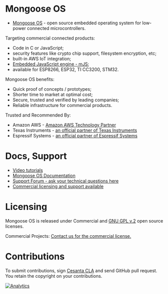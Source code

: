 # Mongoose OS

- [Mongoose OS](https://mongoose-os.com) - open source embedded operating system for low-power connected microcontrollers. 

Targeting commercial connected products:
- Code in C or JavaScript;
- security features like crypto chip support, filesystem encryption, etc; 
- built-in AWS IoT integration;
- [Embedded JavaScript engine - mJS](https://github.com/cesanta/mjs);
- available for ESP8266, ESP32, TI CC3200, STM32.

Mongoose OS benefits:
- Quick proof of concepts / prototypes;
- Shorter time to market at optimal cost;
- Secure, trusted and verified by leading companies;
- Reliable infrastructure for commercial products.

Trusted and Recommended By:
- Amazon AWS - [Amazon AWS Technology Partner](https://aws.amazon.com/partners/find/partnerdetails/?id=0010L00001jQCb5QAG)
- Texas Instruments - [an official partner of Texas Instruments](http://www.ti.com/ww/en/internet_of_things/iot-cloudsolution.html)
- Espressif Systems - [an official partner of Espressif Systems](http://espressif.com/en/ecosystem/cloud-platform)

# Docs, Support
- [Video tutorials](https://mongoose-os.com/#videos)
- [Mongoose OS Documentation](https://mongoose-os.com/docs/#/overview/)
- [Support Forum - ask your technical questions here](http://forum.cesanta.com/)
- [Commercial licensing and support available](https://mongoose-os.com/contact.html)

# Licensing

Mongoose OS is released under Commercial and [GNU GPL v.2](http://www.gnu.org/licenses/old-licenses/gpl-2.0.html) open source licenses.

Commercial Projects: [Contact us for the commercial license.](https://www.cesanta.com/contact)

# Contributions

To submit contributions, sign
[Cesanta CLA](https://docs.cesanta.com/contributors_la.shtml)
and send GitHub pull request. You retain the copyright on your contributions.

[![Analytics](https://ga-beacon.appspot.com/UA-42732794-6/project-page)](https://github.com/cesanta/mongoose-os)

